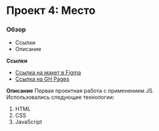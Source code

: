 # Проект 4: Место

### Обзор

- Ссылки
- Описание

**Ссылки**

- [Ссылка на макет в Figma](https://www.figma.com/file/StZjf8HnoeLdiXS7dYrLAh/JavaScript.-Sprint-4)
- [Ссылка на GH Pages](https://sokolov-ml.github.io/mesto/index.html)

**Описание**
Первая проектная работа с применением JS.
Использовались следующие технологии:

1. HTML
2. CSS
3. JavaScript
